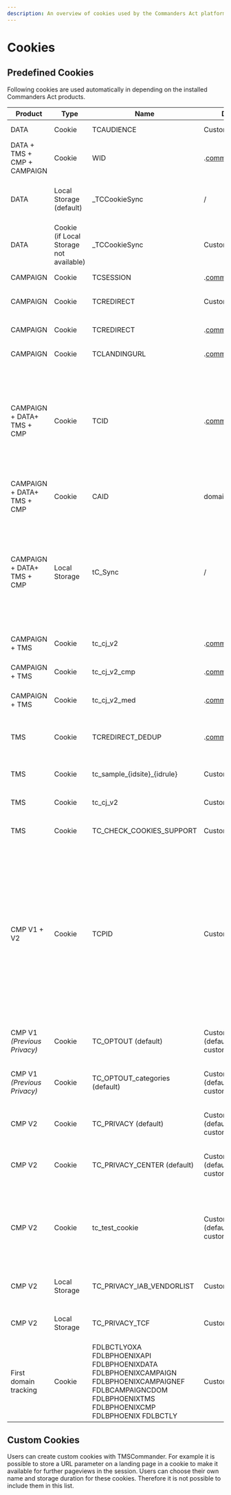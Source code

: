 ```yaml
---
description: An overview of cookies used by the Commanders Act platform.
---
```


# Cookies

## Predefined Cookies <a href="#predefined-cookies" id="predefined-cookies"></a>

Following cookies are used automatically in depending on the installed Commanders Act products.

<table data-full-width="true"><thead><tr><th>Product</th><th>Type</th><th>Name</th><th>Domain</th><th>Lifetime</th><th>Value</th><th>Owner</th><th>Storage purpose</th></tr></thead><tbody><tr><td>DATA</td><td>Cookie</td><td>TCAUDIENCE</td><td>Customer domain</td><td>365 days</td><td>Audience segment storage.</td><td>Commanders Act</td><td>Used to store the user segment for user targeting.</td></tr><tr><td>DATA + TMS + CMP + CAMPAIGN</td><td>Cookie</td><td>WID</td><td>.<a href="http://commander1.com/">commander1.com</a>​</td><td>Session</td><td>DataCommander session ID.</td><td>Commanders Act</td><td>Used to identify when the browser is closed in order to split page views into multiple functional sessions.</td></tr><tr><td>DATA</td><td>Local Storage (default)</td><td>_TCCookieSync</td><td>/</td><td>/</td><td>Last cookie sync date.</td><td>Commanders Act</td><td>Used to store the date of the last cookie synchronisation with the partner (set in local storage by default, and cookie if local storage not available).</td></tr><tr><td>DATA</td><td>Cookie (if Local Storage not available)</td><td>_TCCookieSync</td><td>Customer domain</td><td>365 days</td><td>Last cookie sync date.</td><td>Commanders Act</td><td>Used to store the date of the last cookie synchronisation with the partner (set in local storage by default, and cookie if local storage not available).</td></tr><tr><td>CAMPAIGN</td><td>Cookie</td><td>TCSESSION</td><td>.<a href="http://commander1.com/">commander1.com</a>​</td><td>Session</td><td>CAMPAIGNCommander session ID.</td><td>Commanders Act</td><td>Used to calculate CAMPAIGN metrics based on the session.</td></tr><tr><td>CAMPAIGN</td><td>Cookie</td><td>TCREDIRECT</td><td>Customer domain</td><td>Session</td><td>CAMPAIGNCommander redirect flag.</td><td>Commanders Act</td><td>Used to deduplicate clicks (if redirect, just store the page view and ignore the click).</td></tr><tr><td>CAMPAIGN</td><td>Cookie</td><td>TCREDIRECT</td><td>.<a href="http://commander1.com/">commander1.com</a>​</td><td>Session</td><td>CAMPAIGNCommander redirect flag.</td><td>Commanders Act</td><td>Used to deduplicate clicks (if redirect, just store the page view and ignore the click).</td></tr><tr><td>CAMPAIGN</td><td>Cookie</td><td>TCLANDINGURL</td><td>.<a href="http://commander1.com/">commander1.com</a>​</td><td>Session</td><td>Landing page URL.</td><td>Commanders Act</td><td>Used to store landing page URL for CAMPAIGN raw data.</td></tr><tr><td>CAMPAIGN + DATA+ TMS + CMP</td><td>Cookie</td><td>TCID</td><td>.<a href="http://commander1.com/">commander1.com</a>​</td><td>365 days</td><td>Commanders Act ID.</td><td>Commanders Act</td><td>Visitor identifier used to compute deduplicated statistics per user (for campaign and on-site tracking, segmentation, ...). CMPCommander uses this cookie to measure statistics for privacy banner performance after a visitor provided consent. Before users provided consent CMPCommander uses the TCPID cookie to measure anonymous statistics for privacy banner.</td></tr><tr><td>CAMPAIGN + DATA+ TMS + CMP</td><td>Cookie</td><td>CAID</td><td>domainfirstClient</td><td>365 days</td><td>Commanders Act users ID</td><td>Commanders Act</td><td>The CAID is the user identifier for cookie 1st</td></tr><tr><td>CAMPAIGN + DATA+ TMS + CMP</td><td>Local Storage</td><td>tC_Sync</td><td>/</td><td>/</td><td>Timestamp.</td><td>Commanders Act</td><td>Technical cookie that is used to store the timestamp of the last cookie sync that was performed for this user agent. A cookie sync matches the visitor ID of Commanders Act solutions (TCID) with the visitor ID of other solutions. Cookie sync is optional and can be deactivated by Commanders Act users via the Commanders Act support.<br>(cookie exempted)</td></tr><tr><td>CAMPAIGN + TMS</td><td>Cookie</td><td>tc_cj_v2</td><td>.<a href="http://commander1.com/">commander1.com</a>​</td><td>365 days</td><td>Deduplication CJ storage ("&#x26;chn=" and "&#x26;src=" parameters)</td><td>Commanders Act</td><td>Used for user customer journey storage for TMS deduplication (channel and source storage).</td></tr><tr><td>CAMPAIGN + TMS</td><td>Cookie</td><td>tc_cj_v2_cmp</td><td>.<a href="http://commander1.com/">commander1.com</a>​</td><td>365 days</td><td>Deduplication CJ storage ("&#x26;cmp=" parameter).</td><td>Commanders Act</td><td>Used for user customer journey storage for TMS deduplication (campaign storage).</td></tr><tr><td>CAMPAIGN + TMS</td><td>Cookie</td><td>tc_cj_v2_med</td><td>.<a href="http://commander1.com/">commander1.com</a>​</td><td>365 days</td><td>Deduplication CJ storage ("&#x26;med=" parameter).</td><td>Commanders Act</td><td>Used for user customer journey storage for TMS deduplication (medium storage).</td></tr><tr><td>TMS</td><td>Cookie</td><td>TCREDIRECT_DEDUP</td><td>.<a href="http://commander1.com/">commander1.com</a>​</td><td>Session</td><td>CAMPAIGN redirect flag (used for deduplication).</td><td>Commanders Act</td><td>Used when the deduplication is based on CAMPAIGN tracking (so the CAMPAIGN tracking is taken into account and not the landing page tracking)</td></tr><tr><td>TMS</td><td>Cookie</td><td>tc_sample_{idsite}_{idrule}</td><td>Customer domain</td><td>Session</td><td>TMS sampling done in the container rules.</td><td>Commanders Act</td><td>Used for visitor and session sampling in the TMSCommander rules.</td></tr><tr><td>TMS</td><td>Cookie</td><td>tc_cj_v2</td><td>Customer domain</td><td>365 days</td><td>Deduplication CJ storage ("&#x26;chn=" and "&#x26;src=" parameters).</td><td>Commanders Act</td><td>Used for user customer journey storage for TMS deduplication (channel and source storage).</td></tr><tr><td>TMS</td><td>Cookie</td><td>TC_CHECK_COOKIES_SUPPORT</td><td>Customer domain</td><td>Session</td><td>1 if true</td><td>Commanders Act</td><td>Technical cookie, TMS verification of Cookies deposit<br>(exempted)</td></tr><tr><td>CMP V1 + V2</td><td>Cookie</td><td>TCPID</td><td>Customer domain</td><td>365 days</td><td>CMP Commander ID.</td><td>Commanders Act</td><td><p>Used to identify visitors exposed to the privacy banner. CMPCommander uses this cookie to measure statistics for privacy banner usage until visitors provide consent for the TCID cookie. With this 2-cookie system, CMPCommander is the only CMP that has been granted the right of exemption from consent for statistical measurement by the French CNIL. <a href="https://www.cnil.fr/fr/solutions-pour-les-cookies-de-mesure-daudience">https://www.cnil.fr/fr/solutions-pour-les-cookies-de-mesure-daudience</a></p><p>(cookie exempted)​</p></td></tr><tr><td>CMP V1 <em>(Previous Privacy)</em></td><td>Cookie</td><td>TC_OPTOUT (default)</td><td>Customer domain (default, can be customized)</td><td>396 days</td><td>Privacy: optin/optout user, privacy version and optin categories.</td><td>Commanders Act</td><td>Used for user status storage (optin or optout) and Privacy banner display.<br>(cookie exempted)</td></tr><tr><td>CMP V1 <em>(Previous Privacy)</em></td><td>Cookie</td><td>TC_OPTOUT_categories (default)</td><td>Customer domain (default, can be customized)</td><td>396 days</td><td>Privacy optin categories.</td><td>Commanders Act</td><td>Used to display the optin/optout categories in the Privacy Center if the user re-open it.<br>(cookie exempted)</td></tr><tr><td>CMP V2</td><td>Cookie</td><td>TC_PRIVACY (default)</td><td>Customer domain (default, can be customized)</td><td>396 days</td><td>Privacy: optin/optout user, privacy version and optin categories.</td><td>Commanders Act</td><td>Used for user status storage (optin or optout) and Privacy banner display.<br>(cookie exempted)</td></tr><tr><td>CMP V2</td><td>Cookie</td><td>TC_PRIVACY_CENTER (default)</td><td>Customer domain (default, can be customized)</td><td>396 days</td><td>Privacy optin categories.</td><td>Commanders Act</td><td>Used to display the optin/optout categories in the Privacy Center if the user re-open it.<br>(cookie exempted)</td></tr><tr><td>CMP V2</td><td>Cookie</td><td>tc_test_cookie</td><td>Customer domain (default, can be customized)</td><td>396 days</td><td>Banner display</td><td>Commanders Act</td><td>Cookie linked to the display of the privacy banner, it allows to check whether cookies can be deposited and not to redisplay the consent banner when consent is given. Deposited then disappears, cannot be deleted. Technical cookie (exempted)</td></tr><tr><td>CMP V2</td><td>Local Storage</td><td>TC_PRIVACY_IAB_VENDORLIST</td><td>Customer domain</td><td>Unlimited</td><td>IAB Global Vendor List</td><td>Commanders Act</td><td>Used to cache the IAB TCF Global Vendor List to optimise the response time of the IAB TCF consent API.</td></tr><tr><td>CMP V2</td><td>Local Storage</td><td>TC_PRIVACY_TCF</td><td>Customer domain</td><td>Unlimited</td><td>IAB Global Vendor List</td><td>Commanders Act</td><td>Used to cache the IAB TCF Consent API Response to optimise the response time of the APII.</td></tr><tr><td>First domain tracking</td><td>Cookie</td><td>FDLBCTLYOXA FDLBPHOENIXAPI FDLBPHOENIXDATA FDLBPHOENIXCAMPAIGN FDLBPHOENIXCAMPAIGNEF FDLBCAMPAIGNCDOM FDLBPHOENIXTMS FDLBPHOENIXCMP FDLBPHOENIX FDLBCTLY</td><td>Customer domain</td><td>Session</td><td>Technical cookies for load balancing purposes</td><td>Commanders Act</td><td>Used for internal infrastructure dispatch.Example value : s11|YNwyo|YNwxd</td></tr></tbody></table>

## Custom Cookies <a href="#custom-cookies" id="custom-cookies"></a>

Users can create custom cookies with TMSCommander. For example it is possible to store a URL parameter on a landing page in a cookie to make it available for further pageviews in the session. Users can choose their own name and storage duration for these cookies. Therefore it is not possible to include them in this list.
